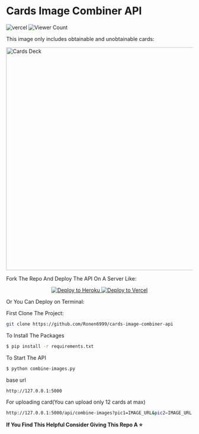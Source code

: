 <p align="center">
  
  # Cards Image Combiner API 
  ![vercel](http://therealsujitk-vercel-badge.vercel.app/?app=therealsujitk-vercel-badge&style=for-the-badge&logo=false)
  ![Viewer Count](https://img.shields.io/endpoint?url=https%3A%2F%2Fhits.dwyl.com%2FNemasisDarkX%2FGenshin-TCG-Card-API.json%3Fcolor%3Dpink)
  
  <p>This image only includes obtainable and unobtainable cards:</p>
  <img src="https://i.ibb.co/HBbWF9G/cardsdeck-for-giuthub.png" alt="Cards Deck" width="600" />
  
  <p>Fork The Repo And Deploy The API On A Server Like:</p>
  
  <p align="center">
    <a href="https://heroku.com/deploy?template=https://github.com/Ronen6999/cards-image-combiner-api">
      <img src="https://img.shields.io/badge/heroku-9d7acc?style=for-the-badge&logo=heroku&logoColor=430098" alt="Deploy to Heroku">
    </a>
    <a href="https://vercel.com/new/git/external?repository-url=https%3A%2F%2Fgithub.com%2FRonen6999%2FCards-image-combiner-api">
      <img src="https://vercel.com/button" alt="Deploy to Vercel">
    </a>
  </p>
  
  <p>Or You Can Deploy on Terminal:</p>
  
  <p>First Clone The Project:</p>
  
  ```bash
  git clone https://github.com/Ronen6999/cards-image-combiner-api
```

<p>To Install The Packages</p>

```bash
$ pip install -r requirements.txt
```
<p>To Start The API</p>

```bash
$ python combine-images.py
```

<p>base url</p>

```bash
http://127.0.0.1:5000
 ```
<p>For uploading card(You can upload only 12 cards at max)</p>

```bash
http://127.0.0.1:5000/api/combine-images?pic1=IMAGE_URL&pic2=IMAGE_URL

```


  
<p><b>If You Find This Helpful Consider Giving This Repo A ⭐ </b></p>
